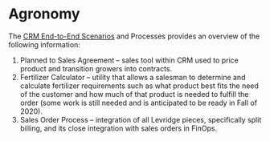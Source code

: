 ﻿# Agronomy

The [CRM End-to-End Scenarios](CRM-End-To-End-Scenarios.md) and Processes provides an overview of the following information: 
1. Planned to Sales Agreement – sales tool within CRM used to price product and transition growers into contracts. 
2. Fertilizer Calculator – utility that allows a salesman to determine and calculate fertilizer requirements such as what product best fits the need of the customer and how much of that product is needed to fulfill the order (some work is still needed and is anticipated to be ready in Fall of 2020). 
3. Sales Order Process – integration of all Levridge pieces, specifically split billing, and its close integration with sales orders in FinOps.
